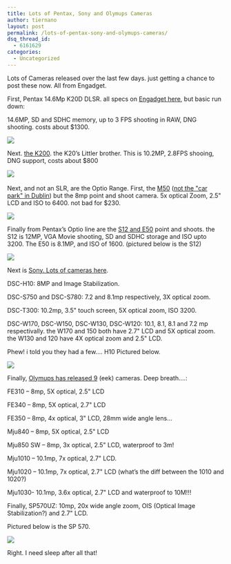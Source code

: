```yaml
---
title: Lots of Pentax, Sony and Olymups Cameras
author: tiernano
layout: post
permalink: /lots-of-pentax-sony-and-olymups-cameras/
dsq_thread_id:
  - 6161629
categories:
  - Uncategorized
---
```

Lots of Cameras released over the last few days. just getting a chance to post these now. All from Engadget.

First, Pentax 14.6Mp K20D DLSR. all specs on [Engadget here][1], but basic run down:

14.6MP, SD and SDHC memory, up to 3 FPS shooting in RAW, DNG shooting. costs about $1300. 

![][2] 

Next. [the K200][3]. the K20&#8217;s Littler brother. This is 10.2MP, 2.8FPS shooing, DNG support, costs about $800

![][4]&#160; 

Next, and not an SLR, are the Optio Range. First, the [M50][5] ([not the "car park" in Dublin][6]) but the 8mp point and shoot camera. 5x optical Zoom, 2.5" LCD and ISO to 6400. not bad for $230. 

![][7] 

Finally from Pentax&#8217;s Optio line are the [S12 and E50][8] point and shoots. the S12 is 12MP, VGA Movie shooting, SD and SDHC storage and ISO upto 3200. The E50 is 8.1MP, and ISO of 1600. (pictured below is the S12)

![][9]

Next is [Sony. Lots of cameras here][10]. 

DSC-H10: 8MP and Image Stabilization. 

DSC-S750 and DSC-S780: 7.2 and 8.1mp respectively, 3X optical zoom. 

DSC-T300: 10.2mp, 3.5" touch screen, 5X optical zoom, ISO 3200. 

DSC-W170, DSC-W150, DSC-W130, DSC-W120: 10.1, 8.1, 8.1 and 7.2 mp respectivally. the W170 and 150 both have 2.7" LCD and 5X optical zoom. the W130 and 120 have 4X optical zoom and 2.5" LCD. 

Phew! i told you they had a few&#8230;. H10 Pictured below.

![][11] 

Finally, [Olymups has released 9][12] (eek) cameras. Deep breath&#8230;.:

FE310 &#8211; 8mp, 5X optical, 2.5" LCD

FE340 &#8211; 8mp, 5X optical, 2.7" LCD

FE350 &#8211; 8mp, 4x optical, 3" LCD, 28mm wide angle lens&#8230;

Mju840 &#8211; 8mp, 5X optical, 2.5" LCD

Mju850 SW &#8211; 8mp, 3x optical, 2.5" LCD, waterproof to 3m!

Mju1010 &#8211; 10.1mp, 7x optical, 2.7" LCD.

Mju1020 &#8211; 10.1mp, 7x optical, 2.7" LCD (what&#8217;s the diff between the 1010 and 1020?)

Mju1030- 10.1mp, 3.6x optical, 2.7" LCD and waterproof to 10M!!!

Finally, SP570UZ: 10mp, 20x wide angle zoom, OIS (Optical Image Stabilization?) and 2.7" LCD.

Pictured below is the SP 570.

![][13] 

Right. I need sleep after all that!

 [1]: http://www.engadget.com/2008/01/23/pentax-gets-official-with-14-6-megapixel-k20d-dslr/
 [2]: http://images.lotas-smartman.net/image.ashx?id=758e2f5a-34ad-4315-81c9-2b8cc1f0de0f
 [3]: http://www.engadget.com/2008/01/23/pentax-launches-10-2-megapixel-k200d-dslr/
 [4]: http://images.lotas-smartman.net/image.ashx?id=8823bf75-2cb0-47c2-9646-025d5017377a
 [5]: http://www.engadget.com/2008/01/23/pentax-intros-compact-optio-m50-digital-camera/
 [6]: http://www.m50.ie
 [7]: http://images.lotas-smartman.net/image.ashx?id=3d8d7e64-a8ad-4ee9-884c-64c3deeaa574
 [8]: http://www.engadget.com/2008/01/23/pentax-fleshes-out-optio-line-with-s12-and-e50-compacts/
 [9]: http://images.lotas-smartman.net/image.ashx?id=a579cc6c-cb3c-410b-87e5-3597a2b326b6
 [10]: http://www.engadget.com/2008/01/23/sony-unloads-a-truckload-of-new-cameras-before-pma/
 [11]: http://images.lotas-smartman.net/image.ashx?id=a2cdc117-1363-4716-9bb2-7d0444913fe0
 [12]: http://www.engadget.com/2008/01/22/olympus-releases-nine-new-cameras-none-blow-our-minds/
 [13]: http://images.lotas-smartman.net/image.ashx?id=e338d669-d910-4263-8fa7-19ac0ecfb81b